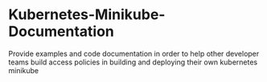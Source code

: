 # Kubernetes-Minikube-Documentation
Provide examples and code documentation in order to help other developer teams build access policies in building and deploying their own kubernetes minikube
